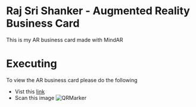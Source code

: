 # Raj Sri Shanker - Augmented Reality Business Card
This is my AR business card made with MindAR
# Executing 
To view the AR business card please do the following 
* Vist this [link](https://rajsrishanker.github.io/RajSriShanker_ARBusinessCard/)
* Scan this image ![QRMarker](https://github.com/RajSriShanker/RajSriShanker_ARBusinessCard/blob/main/assets/Businesscard_qrmarker_image.png)

 
